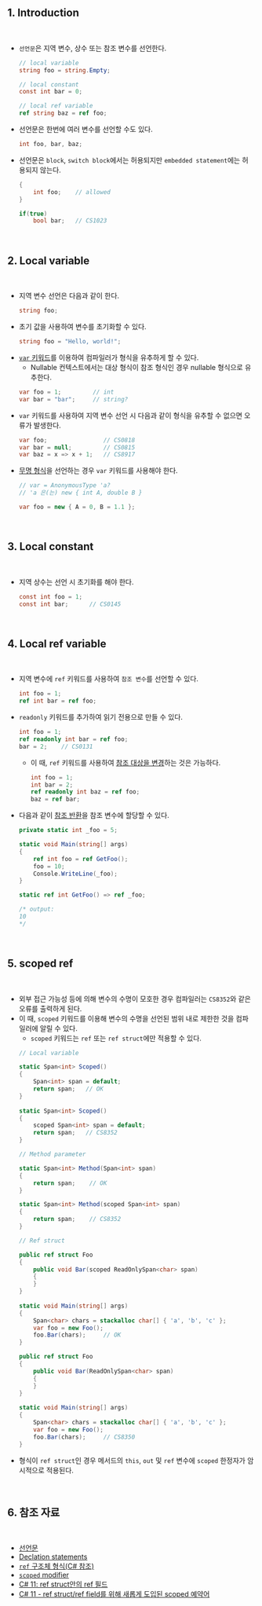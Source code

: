 ## 1. Introduction

<br>

- `선언문`은 지역 변수, 상수 또는 참조 변수를 선언한다.
    ```cs
    // local variable
    string foo = string.Empty;

    // local constant
    const int bar = 0;

    // local ref variable
    ref string baz = ref foo;
    ```
- 선언문은 한번에 여러 변수를 선언할 수도 있다.
    ```cs
    int foo, bar, baz;
    ```
- 선언문은 `block`, `switch block`에서는 허용되지만 `embedded statement`에는 허용되지 않는다.
    ```cs
    {
        int foo;    // allowed
    }

    if(true)
        bool bar;   // CS1023
    ```

<br>

## 2. Local variable

<br>

- 지역 변수 선언은 다음과 같이 한다.
    ```cs
    string foo;
    ```
- 초기 값을 사용하여 변수를 초기화할 수 있다.
    ```cs
    string foo = "Hello, world!";
    ```
- [`var` 키워드](https://peponi-paradise.tistory.com/entry/C-Language-implicitly-typed-local-variables-var)를 이용하여 컴파일러가 형식을 유추하게 할 수 있다.
    - Nullable 컨텍스트에서는 대상 형식이 참조 형식인 경우 nullable 형식으로 유추한다.
    ```cs
    var foo = 1;         // int
    var bar = "bar";     // string?
    ```
- `var` 키워드를 사용하여 지역 변수 선언 시 다음과 같이 형식을 유추할 수 없으면 오류가 발생한다.
    ```cs
    var foo;                // CS0818
    var bar = null;         // CS0815
    var baz = x => x + 1;   // CS8917
    ```
- [무명 형식](https://peponi-paradise.tistory.com/entry/C-Language-implicitly-typed-local-variables-var#%EC%9D%B5%EB%AA%85%20%ED%98%95%EC%8B%9D%EC%97%90%EC%84%9C%20%EC%82%AC%EC%9A%A9-1)을 선언하는 경우 `var` 키워드를 사용해야 한다.
    ```cs
    // var = AnonymousType 'a?
    // 'a 은(는) new { int A, double B }

    var foo = new { A = 0, B = 1.1 };
    ```

<br>

## 3. Local constant

<br>

- 지역 상수는 선언 시 초기화를 해야 한다.
    ```cs
    const int foo = 1;
    const int bar;      // CS0145
    ```

<br>

## 4. Local ref variable

<br>

- 지역 변수에 `ref` 키워드를 사용하여 `참조 변수`를 선언할 수 있다.
    ```cs
    int foo = 1;
    ref int bar = ref foo;
    ```
- `readonly` 키워드를 추가하여 읽기 전용으로 만들 수 있다.
    ```cs
    int foo = 1;
    ref readonly int bar = ref foo;
    bar = 2;    // CS0131
    ```
    - 이 때, `ref` 키워드를 사용하여 [참조 대상을 변경](https://peponi-paradise.tistory.com/entry/C-Language-Assignment-operator#%3D%20ref%20%ED%95%A0%EB%8B%B9-1)하는 것은 가능하다.
        ```cs
        int foo = 1;
        int bar = 2;
        ref readonly int baz = ref foo;
        baz = ref bar;
        ```
- 다음과 같이 [참조 반환](https://peponi-paradise.tistory.com/entry/C-Language-Ref-keyword-Parameter-modifier#%EC%B0%B8%EC%A1%B0%20%EB%B0%98%ED%99%98-1)을 참조 변수에 할당할 수 있다.
    ```cs
    private static int _foo = 5;

    static void Main(string[] args)
    {
        ref int foo = ref GetFoo();
        foo = 10;
        Console.WriteLine(_foo);
    }

    static ref int GetFoo() => ref _foo;

    /* output:
    10
    */
    ```

<br>

## 5. scoped ref

<br>

- 외부 접근 가능성 등에 의해 변수의 수명이 모호한 경우 컴파일러는 `CS8352`와 같은 오류를 출력하게 된다.
- 이 때, `scoped` 키워드를 이용해 변수의 수명을 선언된 범위 내로 제한한 것을 컴파일러에 알릴 수 있다.
    - `scoped` 키워드는 `ref` 또는 `ref struct`에만 적용할 수 있다.
    ```cs
    // Local variable

    static Span<int> Scoped()
    {
        Span<int> span = default;
        return span;   // OK
    }
     
    static Span<int> Scoped()
    {
        scoped Span<int> span = default;
        return span;   // CS8352
    }
    ```
    ```cs
    // Method parameter

    static Span<int> Method(Span<int> span)
    {
        return span;    // OK
    }

    static Span<int> Method(scoped Span<int> span)
    {
        return span;    // CS8352
    }
    ```
    ```cs
    // Ref struct

    public ref struct Foo
    {
        public void Bar(scoped ReadOnlySpan<char> span)
        {
        }
    }
     
    static void Main(string[] args)
    {
        Span<char> chars = stackalloc char[] { 'a', 'b', 'c' };
        var foo = new Foo();
        foo.Bar(chars);     // OK
    }
    ```
    ```cs
    public ref struct Foo
    {
        public void Bar(ReadOnlySpan<char> span)
        {
        }
    }
     
    static void Main(string[] args)
    {
        Span<char> chars = stackalloc char[] { 'a', 'b', 'c' };
        var foo = new Foo();
        foo.Bar(chars);     // CS8350
    }
    ```
- 형식이 `ref struct`인 경우 메서드의 `this`, `out` 및 `ref` 변수에 `scoped` 한정자가 암시적으로 적용된다.

<br>

## 6. 참조 자료

<br>

- [선언문](https://learn.microsoft.com/ko-kr/dotnet/csharp/language-reference/statements/declarations)
- [Declation statements](https://learn.microsoft.com/ko-kr/dotnet/csharp/language-reference/language-specification/statements#136-declaration-statements)
- [`ref` 구조체 형식(C# 참조)](https://learn.microsoft.com/ko-kr/dotnet/csharp/language-reference/builtin-types/ref-struct)
- [`scoped` modifier](https://learn.microsoft.com/ko-kr/dotnet/csharp/language-reference/proposals/csharp-11.0/low-level-struct-improvements#scoped-modifier)
- [C# 11: ref struct안의 ref 필드](http://m.csharpstudy.com/latest/View/?aspx=CS11-ref-field.aspx)
- [C# 11 - ref struct/ref field를 위해 새롭게 도입된 scoped 예약어](https://www.sysnet.pe.kr/2/0/13276)
